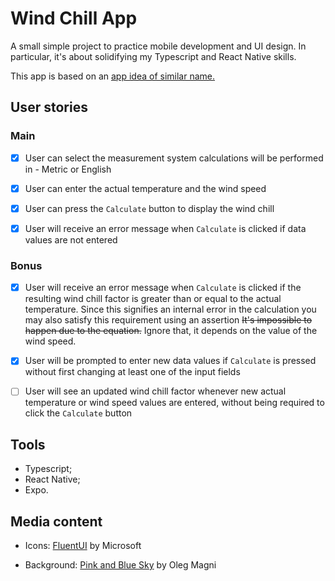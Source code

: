 # Wind Chill App

A small simple project to practice mobile development and UI design. In particular, it's about solidifying my Typescript and React Native skills.

This app is based on an [app idea of similar name.](https://github.com/florinpop17/app-ideas/blob/master/Projects/1-Beginner/Windchill-App.md)

## User stories

### Main

- [x] User can select the measurement system calculations will be performed in - Metric or English

- [x] User can enter the actual temperature and the wind speed

- [x] User can press the `Calculate` button to display the wind chill

- [x] User will receive an error message when `Calculate` is clicked if data values are not entered

### Bonus

- [x] User will receive an error message when `Calculate` is clicked if the resulting wind chill factor is greater than or equal to the actual temperature. Since this signifies an internal error in the calculation you may also satisfy this requirement using an assertion ~~It's impossible to happen due to the equation.~~ Ignore that, it depends on the value of the wind speed.

- [x] User will be prompted to enter new data values if `Calculate` is pressed without first changing at least one of the input fields

- [ ] User will see an updated wind chill factor whenever new actual temperature or wind speed values are entered, without being required to click the `Calculate` button

## Tools

- Typescript;
- React Native;
- Expo.

## Media content

- Icons: [FluentUI](https://github.com/microsoft/fluentui-system-icons) by Microsoft

- Background: [Pink and Blue Sky](https://www.pexels.com/photo/pink-and-blue-sky-1235398/) by Oleg Magni